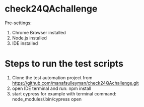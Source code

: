 # check24QAchallenge

Pre-settings:

1. Chrome Browser installed
2. Node.js installed
3. IDE installed

# Steps to run the test scripts

1. Clone the test automation project from https://github.com/manafsulleyman/check24QAchallenge.git
2. open IDE terminal and run: npm install
3. start cypress for example with terminal command: node_modules/.bin/cypress open
